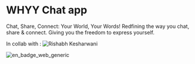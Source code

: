 # WHYY Chat app

Chat, Share, Connect:
Your World, Your Words!
Redfining the way you chat, share & connect.
Giving you the freedom to express yourself.

In collab with : ![Rishabh Kesharwani](https://github.com/rishabhkesharwani10)

![en_badge_web_generic](https://github.com/TahaHameed23/whyy/assets/89855847/86742620-b4b2-4225-8f69-cc9e3cf341e3)
